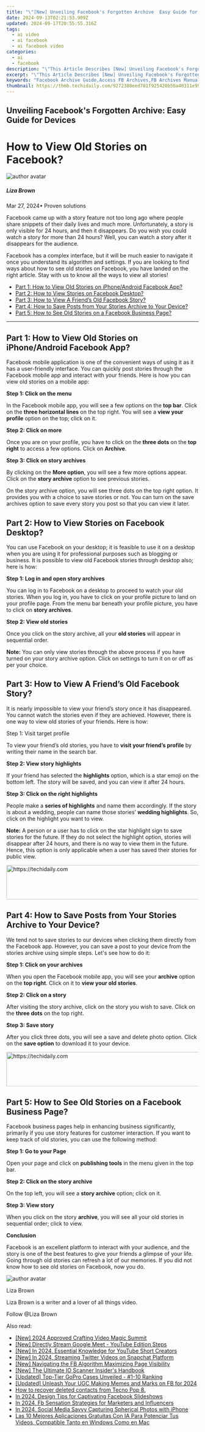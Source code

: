 ```yaml
---
title: "\"[New] Unveiling Facebook's Forgotten Archive  Easy Guide for Devices\""
date: 2024-09-13T02:21:53.909Z
updated: 2024-09-17T20:55:55.316Z
tags:
  - ai video
  - ai facebook
  - ai facebook video
categories:
  - ai
  - facebook
description: "\"This Article Describes [New] Unveiling Facebook's Forgotten Archive: Easy Guide for Devices\""
excerpt: "\"This Article Describes [New] Unveiling Facebook's Forgotten Archive: Easy Guide for Devices\""
keywords: "Facebook Archive Guide,Access FB Archives,FB Archives Manual,Unlock FB History,Reveal FB Data Cache,Navigate FB Forgotten,Archive Finders in FB"
thumbnail: https://thmb.techidaily.com/9272380eed781f925420b56a40311e99d78bb46c4ad65f2c158ff8f924f60868.jpg
---
```


## Unveiling Facebook's Forgotten Archive: Easy Guide for Devices

# How to View Old Stories on Facebook?

![author avatar](https://lh5.googleusercontent.com/-AIMmjowaFs4/AAAAAAAAAAI/AAAAAAAAABc/Y5UmwDaI7HU/s250-c-k/photo.jpg)

##### Liza Brown

 Mar 27, 2024• Proven solutions

Facebook came up with a story feature not too long ago where people share snippets of their daily lives and much more. Unfortunately, a story is only visible for 24 hours, and then it disappears. Do you wish you could watch a story for more than 24 hours? Well, you can watch a story after it disappears for the audience.

Facebook has a complex interface, but it will be much easier to navigate it once you understand its algorithm and settings. If you are looking to find ways about how to see old stories on Facebook, you have landed on the right article. Stay with us to know all the ways to view all stories!

* [Part 1: How to View Old Stories on iPhone/Android Facebook App?](#part1)
* [Part 2: How to View Stories on Facebook Desktop?](#part2)
* [Part 3: How to View A Friend’s Old Facebook Story?](#part3)
* [Part 4: How to Save Posts from Your Stories Archive to Your Device?](#part4)
* [Part 5: How to See Old Stories on a Facebook Business Page?](#part5)

---

## Part 1: How to View Old Stories on iPhone/Android Facebook App?

Facebook mobile application is one of the convenient ways of using it as it has a user-friendly interface. You can quickly post stories through the Facebook mobile app and interact with your friends. Here is how you can view old stories on a mobile app:

**Step 1: Click on the menu**

In the Facebook mobile app, you will see a few options on the **top bar**. Click on the **three horizontal lines** on the top right. You will see a **view your profile** option on the top; click on it.

**Step 2: Click on more**

Once you are on your profile, you have to click on the **three dots** on the **top right** to access a few options. Click on **Archive**.

**Step 3: Click on story archives**

By clicking on the **More option**, you will see a few more options appear. Click on the **story archive** option to see previous stories.

On the story archive option, you will see three dots on the top right option. It provides you with a choice to save stories or not. You can turn on the save archives option to save every story you post so that you can view it later.

## Part 2: How to View Stories on Facebook Desktop?

You can use Facebook on your desktop; it is feasible to use it on a desktop when you are using it for professional purposes such as blogging or business. It is possible to view old Facebook stories through desktop also; here is how:

**Step 1: Log in and open story archives**

You can log in to Facebook on a desktop to proceed to watch your old stories. When you log in, you have to click on your profile picture to land on your profile page. From the menu bar beneath your profile picture, you have to click on **story archives**.

**Step 2: View old stories**

Once you click on the story archive, all your **old stories** will appear in sequential order.

**Note:** You can only view stories through the above process if you have turned on your story archive option. Click on settings to turn it on or off as per your choice.

## Part 3: How to View A Friend’s Old Facebook Story?

It is nearly impossible to view your friend’s story once it has disappeared. You cannot watch the stories even if they are achieved. However, there is one way to view old stories of your friends. Here is how:

Step 1: Visit target profile

To view your friend’s old stories, you have to **visit your friend’s profile** by writing their name in the search bar.

**Step 2: View story highlights**

If your friend has selected the **highlights** option, which is a star emoji on the bottom left. The story will be saved, and you can view it after 24 hours.

**Step 3: Click on the right highlights**

People make a **series of highlights** and name them accordingly. If the story is about a wedding, people can name those stories’ **wedding highlights**. So, click on the highlight you want to view.

**Note:** A person or a user has to click on the star highlight sign to save stories for the future. If they do not select the highlight option, stories will disappear after 24 hours, and there is no way to view them in the future. Hence, this option is only applicable when a user has saved their stories for public view.

<!-- affiliate ads begin -->
<a href="https://appsumo.8odi.net/c/5597632/2094479/7443" target="_top" id="2094479">
  <img src="//a.impactradius-go.com/display-ad/7443-2094479" border="0" alt="https://techidaily.com" width="728" height="90"/>
</a>
<img height="0" width="0" src="https://appsumo.8odi.net/i/5597632/2094479/7443" style="position:absolute;visibility:hidden;" border="0" />
<!-- affiliate ads end -->

## Part 4: How to Save Posts from Your Stories Archive to Your Device?

We tend not to save stories to our devices when clicking them directly from the Facebook app. However, you can save a post to your device from the stories archive using simple steps. Let's see how to do it:

**Step 1: Click on your archives**

When you open the Facebook mobile app, you will see your **archive** option on the **top right**. Click on it to **view your old stories**.

**Step 2: Click on a story**

After visiting the story archive, click on the story you wish to save. Click on the **three dots** on the top right.

**Step 3: Save story**

After you click three dots, you will see a save and delete photo option. Click on the **save option** to download it to your device.

<!-- affiliate ads begin -->
<a href="https://arkmc.pxf.io/c/5597632/352555/5172" target="_top" id="352555">
  <img src="//a.impactradius-go.com/display-ad/5172-352555" border="0" alt="https://techidaily.com" width="720" height="90"/>
</a>
<img height="0" width="0" src="https://arkmc.pxf.io/i/5597632/352555/5172" style="position:absolute;visibility:hidden;" border="0" />
<!-- affiliate ads end -->

## Part 5: How to See Old Stories on a Facebook Business Page?

Facebook business pages help in enhancing business significantly, primarily if you use story features for customer interaction. If you want to keep track of old stories, you can use the following method:

**Step 1: Go to your Page**

Open your page and click on **publishing tools** in the menu given in the top bar.

**Step 2: Click on the story archive**

On the top left, you will see a **story archive** option; click on it.

**Step 3: View story**

When you click on the story **archive**, you will see all your old stories in sequential order; click to view.

**Conclusion**

Facebook is an excellent platform to interact with your audience, and the story is one of the best features to give your friends a glimpse of your life. Going through old stories can refresh a lot of our memories. If you did not know how to see old stories on Facebook, now you do.

![author avatar](https://lh5.googleusercontent.com/-AIMmjowaFs4/AAAAAAAAAAI/AAAAAAAAABc/Y5UmwDaI7HU/s250-c-k/photo.jpg)

Liza Brown

Liza Brown is a writer and a lover of all things video.

Follow @Liza Brown

<ins class="adsbygoogle"
      style="display:block"
      data-ad-client="ca-pub-7571918770474297"
      data-ad-slot="8358498916"
      data-ad-format="auto"
      data-full-width-responsive="true"></ins>

<span class="atpl-alsoreadstyle">Also read:</span>
<div><ul>
<li><a href="https://facebook-video-footage.techidaily.com/new-2024-approved-crafting-video-magic-summit/"><u>[New] 2024 Approved Crafting Video Magic Summit</u></a></li>
<li><a href="https://youtube-video-recordings.techidaily.com/new-directly-stream-google-meet-youtube-edition-steps/"><u>[New] Directly Stream Google Meet - YouTube Edition Steps</u></a></li>
<li><a href="https://youtube-sure.techidaily.com/n-2024-essential-knowledge-for-youtube-short-creators/"><u>[New] In 2024, Essential Knowledge for YouTube Short Creators</u></a></li>
<li><a href="https://twitter-videos.techidaily.com/new-in-2024-streaming-twitter-videos-on-snapchat-platform/"><u>[New] In 2024, Streaming Twitter Videos on Snapchat Platform</u></a></li>
<li><a href="https://facebook-videos.techidaily.com/new-navigating-the-fb-algorithm-maximizing-page-visibility/"><u>[New] Navigating the FB Algorithm Maximizing Page Visibility</u></a></li>
<li><a href="https://desktop-recording.techidaily.com/new-the-ultimate-io-scanner-insiders-handbook/"><u>[New] The Ultimate IO Scanner Insider's Handbook</u></a></li>
<li><a href="https://some-approaches.techidaily.com/updated-top-tier-gopro-cases-unveiled-1-10-ranking/"><u>[Updated] Top-Tier GoPro Cases Unveiled - #1-10 Ranking</u></a></li>
<li><a href="https://facebook-videos.techidaily.com/updated-unleash-your-ugc-making-memes-and-marks-on-fb-for-2024/"><u>[Updated] Unleash Your UGC Making Memes and Marks on FB for 2024</u></a></li>
<li><a href="https://blog-min.techidaily.com/how-to-recover-deleted-contacts-from-tecno-pop-8-by-fonelab-android-recover-contacts/"><u>How to recover deleted contacts from Tecno Pop 8.</u></a></li>
<li><a href="https://facebook-videos.techidaily.com/in-2024-design-tips-for-captivating-facebook-slideshows/"><u>In 2024, Design Tips for Captivating Facebook Slideshows</u></a></li>
<li><a href="https://facebook-videos.techidaily.com/in-2024-fb-sensation-strategies-for-marketers-and-influencers/"><u>In 2024, Fb Sensation Strategies for Marketers and Influencers</u></a></li>
<li><a href="https://facebook-videos.techidaily.com/in-2024-social-media-savvy-capturing-spherical-photos-with-iphone/"><u>In 2024, Social Media Savvy Capturing Spherical Photos with iPhone</u></a></li>
<li><a href="https://some-guidance.techidaily.com/las-10-mejores-aplicaciones-gratuitas-con-ia-para-potenciar-tus-videos-compatible-tanto-en-windows-como-en-mac/"><u>Las 10 Mejores Aplicaciones Gratuitas Con IA Para Potenciar Tus Videos, Compatible Tanto en Windows Como en Mac</u></a></li>
</ul></div>

